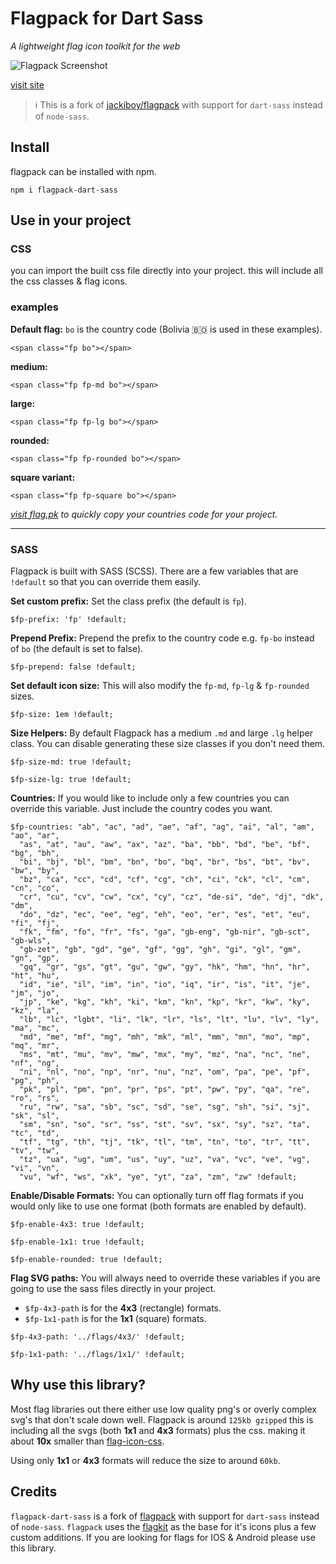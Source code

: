 # Flagpack for Dart Sass
_A lightweight flag icon toolkit for the web_

![Flagpack Screenshot](https://flag.pk/og.jpg)

[visit site](https://flag.pk/world)


> :information_source: This is a fork of [jackiboy/flagpack](https://github.com/jackiboy/flagpack) with support for `dart-sass` instead of `node-sass`.


## Install
flagpack can be installed with npm.

```
npm i flagpack-dart-sass
```
## Use in your project

### CSS
you can import the built css file directly into your project. this will include all the css classes & flag icons.

### examples

**Default flag:** `bo` is the country code (Bolivia 🇧🇴 is used in these examples).

`<span class="fp bo"></span>`

**medium:**

`<span class="fp fp-md bo"></span>`

**large:**

`<span class="fp fp-lg bo"></span>`

**rounded:**

`<span class="fp fp-rounded bo"></span>`

**square variant:**

`<span class="fp fp-square bo"></span>`


_[visit flag.pk](https://flag.pk/world) to quickly copy your countries code for your project._

---

### SASS
Flagpack is built with SASS (SCSS). There are a few variables that are `!default` so that you can override them easily.

**Set custom prefix:**
Set the class prefix (the default is `fp`).

```
$fp-prefix: 'fp' !default;
```

**Prepend Prefix:**
Prepend the prefix to the country code e.g. `fp-bo` instead of `bo` (the default is set to false).

```
$fp-prepend: false !default;
```

**Set default icon size:**
This will also modify the `fp-md`, `fp-lg` & `fp-rounded` sizes.

```
$fp-size: 1em !default;
```

**Size Helpers:**
By default Flagpack has a medium `.md` and large `.lg` helper class. You can disable generating these size classes if you don't need them.

```
$fp-size-md: true !default;
```

```
$fp-size-lg: true !default;
```


**Countries:**
If you would like to include only a few countries you can override this variable. Just include the country codes you want.

```
$fp-countries: "ab", "ac", "ad", "ae", "af", "ag", "ai", "al", "am", "ao", "ar",
  "as", "at", "au", "aw", "ax", "az", "ba", "bb", "bd", "be", "bf", "bg", "bh",
  "bi", "bj", "bl", "bm", "bn", "bo", "bq", "br", "bs", "bt", "bv", "bw", "by",
  "bz", "ca", "cc", "cd", "cf", "cg", "ch", "ci", "ck", "cl", "cm", "cn", "co",
  "cr", "cu", "cv", "cw", "cx", "cy", "cz", "de-si", "de", "dj", "dk", "dm",
  "do", "dz", "ec", "ee", "eg", "eh", "eo", "er", "es", "et", "eu", "fi", "fj",
  "fk", "fm", "fo", "fr", "fs", "ga", "gb-eng", "gb-nir", "gb-sct", "gb-wls",
  "gb-zet", "gb", "gd", "ge", "gf", "gg", "gh", "gi", "gl", "gm", "gn", "gp",
  "gq", "gr", "gs", "gt", "gu", "gw", "gy", "hk", "hm", "hn", "hr", "ht", "hu",
  "id", "ie", "il", "im", "in", "io", "iq", "ir", "is", "it", "je", "jm", "jo",
  "jp", "ke", "kg", "kh", "ki", "km", "kn", "kp", "kr", "kw", "ky", "kz", "la",
  "lb", "lc", "lgbt", "li", "lk", "lr", "ls", "lt", "lu", "lv", "ly", "ma", "mc",
  "md", "me", "mf", "mg", "mh", "mk", "ml", "mm", "mn", "mo", "mp", "mq", "mr",
  "ms", "mt", "mu", "mv", "mw", "mx", "my", "mz", "na", "nc", "ne", "nf", "ng",
  "ni", "nl", "no", "np", "nr", "nu", "nz", "om", "pa", "pe", "pf", "pg", "ph",
  "pk", "pl", "pm", "pn", "pr", "ps", "pt", "pw", "py", "qa", "re", "ro", "rs",
  "ru", "rw", "sa", "sb", "sc", "sd", "se", "sg", "sh", "si", "sj", "sk", "sl",
  "sm", "sn", "so", "sr", "ss", "st", "sv", "sx", "sy", "sz", "ta", "tc", "td",
  "tf", "tg", "th", "tj", "tk", "tl", "tm", "tn", "to", "tr", "tt", "tv", "tw",
  "tz", "ua", "ug", "um", "us", "uy", "uz", "va", "vc", "ve", "vg", "vi", "vn",
  "vu", "wf", "ws", "xk", "ye", "yt", "za", "zm", "zw" !default;
```

**Enable/Disable Formats:**
You can optionally turn off flag formats if you would only like to use one format (both formats are enabled by default).

```
$fp-enable-4x3: true !default;
```
```
$fp-enable-1x1: true !default;
```
```
$fp-enable-rounded: true !default;
```

**Flag SVG paths:**
You will always need to override these variables if you are going to use the sass files directly in your project.

* `$fp-4x3-path` is for the **4x3** (rectangle) formats.
* `$fp-1x1-path` is for the **1x1** (square) formats.

```
$fp-4x3-path: '../flags/4x3/' !default;
```
```
$fp-1x1-path: '../flags/1x1/' !default;
```

## Why use this library?
Most flag libraries out there either use low quality png's or overly complex svg's that don't scale down well. Flagpack is around `125kb gzipped` this is including all the svgs (both **1x1** and **4x3** formats) plus the css. making it about **10x** smaller than [flag-icon-css](https://github.com/lipis/flag-icon-css).

Using only **1x1** or **4x3** formats will reduce the size to around `60kb`.

## Credits
`flagpack-dart-sass` is a fork of [flagpack](https://github.com/jackiboy/flagpack) with support for `dart-sass` instead of `node-sass`.
`flagpack` uses the [flagkit](https://github.com/madebybowtie/FlagKit) as the base for it's icons plus a few custom additions. If you are looking for flags for IOS & Android please use this library.
